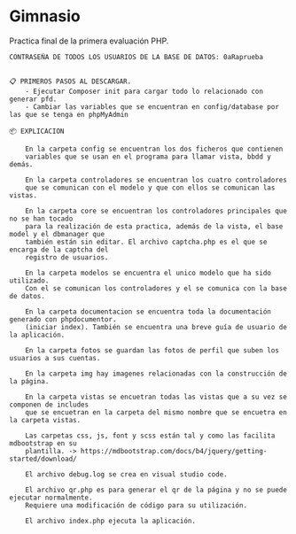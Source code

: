 # Gimnasio
 Practica final de la primera evaluación PHP.
    
    CONTRASEÑA DE TODOS LOS USUARIOS DE LA BASE DE DATOS: 0aRaprueba


    📋 PRIMEROS PASOS AL DESCARGAR.
        - Ejecutar Composer init para cargar todo lo relacionado con generar pfd.
        - Cambiar las variables que se encuentran en config/database por las que se tenga en phpMyAdmin

    📦 EXPLICACION

        En la carpeta config se encuentran los dos ficheros que contienen 
        variables que se usan en el programa para llamar vista, bbdd y demás.

        En la carpeta controladores se encuentran los cuatro controladores 
        que se comunican con el modelo y que con ellos se comunican las vistas.

        En la carpeta core se encuentran los controladores principales que no se han tocado 
        para la realización de esta practica, además de la vista, el base model y el dbmanager que 
        también están sin editar. El archivo captcha.php es el que se encarga de la captcha del 
        registro de usuarios.

        En la carpeta modelos se encuentra el unico modelo que ha sido utilizado. 
        Con el se comunican los controladores y el se comunica con la base de datos.

        En la carpeta documentacion se encuentra toda la documentación generado con phpdocumentor. 
        (iniciar index). También se encuentra una breve guía de usuario de la aplicación.

        En la carpeta fotos se guardan las fotos de perfil que suben los usuarios a sus cuentas.

        En la carpeta img hay imagenes relacionadas con la construcción de la página.

        En la carpeta vistas se encuetran todas las vistas que a su vez se componen de includes 
        que se encuetran en la carpeta del mismo nombre que se encuetra en la carpeta vistas.

        Las carpetas css, js, font y scss están tal y como las facilita mdbootstrap en su 
        plantilla. -> https://mdbootstrap.com/docs/b4/jquery/getting-started/download/

        El archivo debug.log se crea en visual studio code.

        El archivo qr.php es para generar el qr de la página y no se puede ejecutar normalmente. 
        Requiere una modificación de código para su utilización.

        El archivo index.php ejecuta la aplicación.

